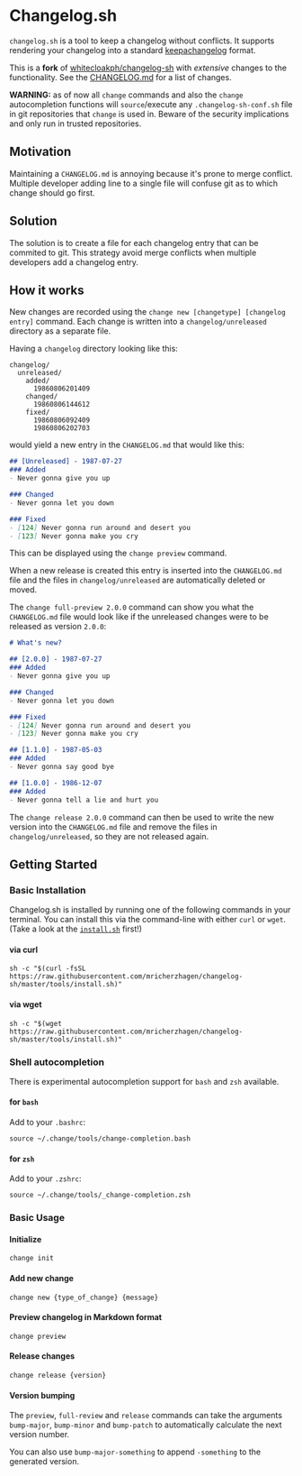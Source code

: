 # Changelog.sh

`changelog.sh` is a tool to keep a changelog without conflicts. It supports rendering your changelog into a standard [keepachangelog](https://keepachangelog.com) format.

This is a **fork** of [whitecloakph/changelog-sh](https://github.com/whitecloakph/changelog-sh) with *extensive* changes to the functionality. See the [CHANGELOG.md](CHANGELOG.md) for a list of changes.

**WARNING:** as of now all `change` commands and also the `change` autocompletion functions will `source`/execute any `.changelog-sh-conf.sh` file in git repositories that `change` is used in. Beware of the security implications and only run in trusted repositories.

## Motivation

Maintaining a `CHANGELOG.md` is annoying because it's prone to merge conflict. Multiple developer adding line to a single file will confuse git as to which change should go first.

## Solution

The solution is to create a file for each changelog entry that can be commited to git. This strategy avoid merge conflicts when multiple developers add a changelog entry.

## How it works

New changes are recorded using the `change new [changetype] [changelog entry]` command. Each change is written into a `changelog/unreleased` directory as a separate file.

Having a `changelog` directory looking like this:

```
changelog/
  unreleased/
    added/
      19860806201409
    changed/
      19860806144612
    fixed/
      19860806092409
      19860806202703
```

would yield a new entry in the `CHANGELOG.md` that would like this:

```markdown
## [Unreleased] - 1987-07-27
### Added
- Never gonna give you up

### Changed
- Never gonna let you down

### Fixed
- [124] Never gonna run around and desert you
- [123] Never gonna make you cry
```

This can be displayed using the `change preview` command.

When a new release is created this entry is inserted into the `CHANGELOG.md` file and the files in `changelog/unreleased` are automatically deleted or moved.

The `change full-preview 2.0.0` command can show you what the `CHANGELOG.md` file would look like if the unreleased changes were to be released as version `2.0.0`:
```markdown
# What's new?

## [2.0.0] - 1987-07-27
### Added
- Never gonna give you up

### Changed
- Never gonna let you down

### Fixed
- [124] Never gonna run around and desert you
- [123] Never gonna make you cry

## [1.1.0] - 1987-05-03
### Added
- Never gonna say good bye

## [1.0.0] - 1986-12-07
### Added
- Never gonna tell a lie and hurt you
```

The `change release 2.0.0` command can then be used to write the new version into the `CHANGELOG.md` file and remove the files in `changelog/unreleased`, so they are not released again.

## Getting Started

### Basic Installation

Changelog.sh is installed by running one of the following commands in your terminal. You can install this via the command-line with either `curl` or `wget`. (Take a look at the [`install.sh`](https://raw.githubusercontent.com/mricherzhagen/changelog-sh/master/tools/install.sh) first!)

#### via curl

```shell
sh -c "$(curl -fsSL https://raw.githubusercontent.com/mricherzhagen/changelog-sh/master/tools/install.sh)"
```

#### via wget

```shell
sh -c "$(wget https://raw.githubusercontent.com/mricherzhagen/changelog-sh/master/tools/install.sh)"
```

### Shell autocompletion

There is experimental autocompletion support for `bash` and `zsh` available. 
#### for `bash`
Add to your `.bashrc`:
```shell
source ~/.change/tools/change-completion.bash
```

#### for `zsh`
Add to your `.zshrc`:
```shell
source ~/.change/tools/_change-completion.zsh
```

### Basic Usage

#### Initialize

```shell
change init
```

#### Add new change

```shell
change new {type_of_change} {message}
```

#### Preview changelog in Markdown format

```shell
change preview
```

#### Release changes

```shell
change release {version}
```

#### Version bumping

The `preview`, `full-review` and `release` commands can take the arguments `bump-major`, `bump-minor` and `bump-patch` to automatically calculate the next version number.

You can also use `bump-major-something` to append `-something` to the generated version.